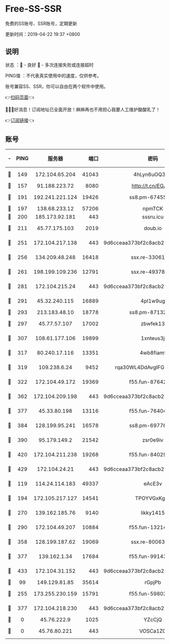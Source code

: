# Free-SS-SSR

免费的SS账号、SSR账号，定期更新

更新时间：2019-04-22 19:37 +0800

## 说明

状态     ：🙂 - 良好 🙁 - 多次连接失败或连接超时

PING值   ：不代表真实使用中的速度，仅供参考。

账号兼容SS、SSR，你可以自由在两个软件中使用。

👉[扫码页面](https://liesauer.github.io/Free-SS-SSR/)👈

🎉🎉🎉好消息！订阅地址已全面开放！麻麻再也不用担心我要人工维护酸酸乳了！

👉[订阅链接](https://www.liesauer.net/yogurt/subscribe?ACCESS_TOKEN=DAYxR3mMaZAsaqUb)👈

## 账号

|-|PING|服务器|端口|密码|加密方式|区域|
|:----:|:----:|:-----:|-----:|:----:|:----:|:----:|
|🙂|149|172.104.65.204|41043|4hLyn6uOQ3hU|aes-256-cfb|JP|
|🙂|157|91.188.223.72|8080|http://t.cn/EGJIyrl|rc4-md5|RU|
|🙂|191|192.241.221.124|19426|ss8.pm-67455656|aes-256-cfb|US|
|🙂|197|138.68.233.12|57206|npmTCK|rc4-md5|US|
|🙂|200|185.173.92.181|443|sssru.icu|rc4-md5|RU|
|🙂|211|45.77.175.103|2019|doub.io|aes-128-ctr|SG|
|🙂|251|172.104.217.138|443|9d6cceaa373bf2c8acb22e60b6a58be6|aes-256-cfb|US|
|🙂|256|134.209.48.248|16418|ssx.re-33061012|aes-256-cfb|US|
|🙂|261|198.199.109.236|12791|ssx.re-49378224|aes-256-cfb|US|
|🙂|281|172.104.215.24|443|9d6cceaa373bf2c8acb22e60b6a58be6|aes-256-cfb|US|
|🙂|291|45.32.240.115|16889|4pl1w9ug|aes-256-cfb|AU|
|🙂|293|213.183.48.10|18778|ss8.pm-87132354|rc4-md5|RU|
|🙂|297|45.77.57.107|17002|zbwfek13|aes-256-cfb|GB|
|🙂|307|108.61.177.106|19899|1xnteus3j|aes-256-cfb|FR|
|🙂|317|80.240.17.116|13351|4wb8fiamf|aes-256-cfb|DE|
|🙂|319|109.238.6.24|9452|rqa30WL4DdAvgIFG6Fs3znzTa|aes-256-cfb|FR|
|🙂|322|172.104.49.172|19369|f55.fun-87642151|aes-256-cfb|SG|
|🙂|362|172.104.209.198|443|9d6cceaa373bf2c8acb22e60b6a58be6|aes-256-cfb|US|
|🙂|377|45.33.80.198|13116|f55.fun-76404127|aes-256-cfb|US|
|🙂|384|128.199.95.241|16578|ss8.pm-69776510|aes-256-cfb|SG|
|🙂|390|95.179.149.2|21542|zsr0e9iv|aes-256-cfb|NL|
|🙂|420|172.104.211.238|19268|f55.fun-84029225|aes-256-cfb|US|
|🙂|429|172.104.24.21|443|9d6cceaa373bf2c8acb22e60b6a58be6|aes-256-cfb|US|
|🙂|119|114.24.114.183|49337|eAcE3v|chacha20-ietf|TW|
|🙂|194|172.105.217.127|14541|TPOYVGxKglpi|aes-256-cfb|JP|
|🙂|270|139.162.185.76|9140|likky1415|aes-256-cfb|DE|
|🙂|290|172.104.49.207|10884|f55.fun-13214951|aes-256-cfb|SG|
|🙂|358|128.199.187.62|19069|ssx.re-80063922|aes-256-cfb|SG|
|🙂|377|139.162.1.34|17684|f55.fun-99143275|aes-256-cfb|SG|
|🙂|433|172.104.31.152|443|9d6cceaa373bf2c8acb22e60b6a58be6|aes-256-cfb|US|
|🙁|99|149.129.81.85|35614|rGpjPb|rc4-md5|CN|
|🙁|255|173.255.230.159|15791|f55.fun-59803167|aes-256-cfb|US|
|🙁|377|172.104.218.230|443|9d6cceaa373bf2c8acb22e60b6a58be6|aes-256-cfb|US|
|🙁|0|45.76.222.9|1025|YZcCjQ|rc4-md5|JP|
|🙁|0|45.76.80.221|443|VOSCa1ZG|aes-256-cfb|DE|
